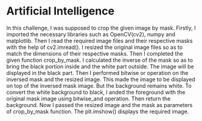 # Artificial Intelligence
In this challenge, I was supposed to crop the given image by mask. 
Firstly, I imported the necessary libraries such as OpenCV(cv2), numpy and matplotlib.
Then I read the required image files and their respective masks with the help of cv2.imread().
I resized the original image files so as to match the dimensions of their respective masks.
Then I completed the given function crop_by_mask. I calculated the inverse of the mask so as to bring the black portion inside and the white part outside. The image will be displayed in the black part.
Then I performed bitwise or operation on the inversed mask and the resized image. This made the image to be displayed on top of the inversed mask image. But the background remains white.
To convert the white background to black, I anded the foreground with the original mask image using bitwise_and operation.
Then return the background.
Now I passed the resized image and the mask as parameters of crop_by_mask function. The plt.imshow() displays the required image.
